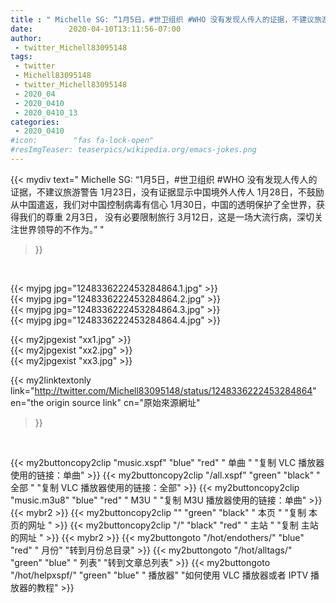 ```yaml
---
title : " Michelle SG: “1月5日，#世卫组织 #WHO 没有发现人传人的证据，不建议旅游警告&#10;1月23日，没有证据显示中国境外人传人&#10;1月28日，不鼓励从中国遣返，我们对中国控制病毒有信心&#10;1月30日，中国的透明保护了全世界，获得我们的尊重&#10;2月3日，  没有必要限制旅行&#10;3月12日，这是一场大流行病，深切关注世界领导的不作为。”  "
date:        2020-04-10T13:11:56-07:00
author:
 - twitter_Michell83095148
tags:
 - twitter
 - Michell83095148
 - twitter_Michell83095148
 - 2020_04
 - 2020_0410
 - 2020_0410_13
categories:
 - 2020_0410
#icon:        "fas fa-lock-open"
#resImgTeaser: teaserpics/wikipedia.org/emacs-jokes.png
---
```


{{< mydiv text=" Michelle SG: “1月5日，#世卫组织 #WHO 没有发现人传人的证据，不建议旅游警告&#10;1月23日，没有证据显示中国境外人传人&#10;1月28日，不鼓励从中国遣返，我们对中国控制病毒有信心&#10;1月30日，中国的透明保护了全世界，获得我们的尊重&#10;2月3日，  没有必要限制旅行&#10;3月12日，这是一场大流行病，深切关注世界领导的不作为。”  "
>}}
<br>


 {{< myjpg jpg="1248336222453284864.1.jpg" >}}<br>  {{< myjpg jpg="1248336222453284864.2.jpg" >}}<br>  {{< myjpg jpg="1248336222453284864.3.jpg" >}}<br>  {{< myjpg jpg="1248336222453284864.4.jpg" >}}<br> 

{{< my2jpgexist "xx1.jpg" >}}<br>
{{< my2jpgexist "xx2.jpg" >}}<br>
{{< my2jpgexist "xx3.jpg" >}}<br>


{{< my2linktextonly link="http://twitter.com/Michell83095148/status/1248336222453284864"
en="the origin source link" cn="原始來源網址"
>}}


<br>

{{< my2buttoncopy2clip "music.xspf"        "blue"   "red"    " 单曲 "  "复制 VLC 播放器使用的链接：单曲" >}} {{< my2buttoncopy2clip "/all.xspf"         "green"  "black"  " 全部 "  "复制 VLC 播放器使用的链接：全部" >}} {{< my2buttoncopy2clip "music.m3u8"        "blue"   "red"    " M3U  "    "复制 M3U 播放器使用的链接：单曲" >}} {{< mybr2 >}} {{< my2buttoncopy2clip ""                  "green"  "black"  " 本页 "    "复制 本页的网址 " >}} {{< my2buttoncopy2clip "/"                 "black"  "red"    " 主站 "    "复制 主站的网址 " >}} {{< mybr2 >}} {{< my2buttongoto      "/hot/endothers/"   "blue"   "red"    " 月份"   "转到月份总目录" >}} {{< my2buttongoto      "/hot/alltags/"     "green"  "blue"   " 列表"   "转到文章总列表" >}} {{< my2buttongoto      "/hot/helpxspf/"    "green"  "blue"   " 播放器" "如何使用 VLC 播放器或者 IPTV 播放器的教程" >}} 
